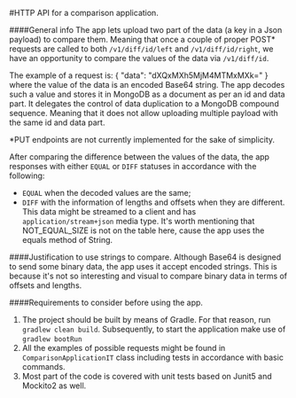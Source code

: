 #HTTP API for a comparison application. 

####General info
The app lets upload two part of the data (a key in a Json payload)
to compare them. Meaning that once a couple of proper POST* requests 
are called to both `/v1/diff/id/left` and `/v1/diff/id/right`, 
we have an opportunity to compare the values of the data 
via `/v1/diff/id`.

The example of a request is:
{
	"data": "dXQxMXh5MjM4MTMxMXk="
}
where the value of the data is an encoded Base64 string. 
The app decodes such a value and stores it in MongoDB as a document as per 
an id and data part. It delegates the control of data duplication to
a MongoDB compound sequence. Meaning that it does not allow uploading multiple
payload with the same id and data part.

*PUT endpoints are not currently implemented for the sake of simplicity. 

After comparing the difference between the values of the data,
the app responses with either `EQUAL` or `DIFF` statuses in accordance with
the following:
- `EQUAL` when the decoded values are the same;   
- `DIFF` with the information of lengths and offsets 
when they are different. This data might be streamed to a client
and has `application/stream+json` media type.
It's worth mentioning that NOT_EQUAL_SIZE is not on the table here,
cause the app uses the equals method of String.
  
####Justification to use strings to compare.
Although Base64 is designed to send some binary data, 
the app uses it accept encoded strings. This is because it's not so 
interesting and visual to compare binary data in terms of
offsets and lengths.
          
####Requirements to consider before using the app.
1. The project should be built by means of Gradle. For that reason, run `gradlew clean build`.
Subsequently, to start the application make use of `gradlew bootRun`
2. All the examples of possible requests might be found in  
`ComparisonApplicationIT` class including tests in accordance with basic commands.
3. Most part of the code is covered with unit tests based on Junit5 and Mockito2 as well. 

